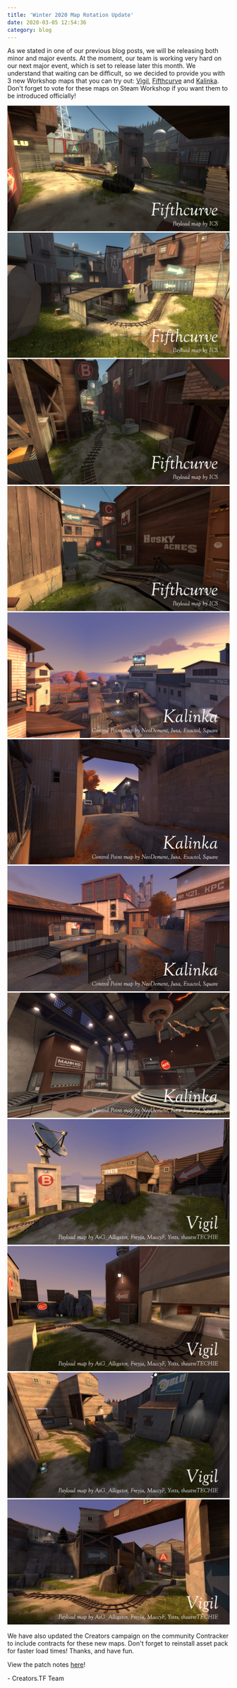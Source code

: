 ```yaml
---
title: 'Winter 2020 Map Rotation Update'
date: 2020-03-05 12:54:36
category: blog
---
```


<p>As we stated in one of our previous blog posts, we will be releasing both minor and major events. At the moment, our team is working very hard on our next major event, which is set to release later this month. We understand that waiting can be difficult, so we decided to provide you with 3 new Workshop maps that you can try out: <a href="/workshop/1266210012">Vigil</a>, <a href="/workshop/648227046">Fifthcurve</a> and <a href="/workshop/1272700588">Kalinka</a>. Don't forget to vote for these maps on Steam Workshop if you want them to be introduced officially!</p>
<div image-carousel>
	<img src="/cdn/uploadcontent/05032020/fifthcurve_01.jpg?width=500"/>
	<img src="/cdn/uploadcontent/05032020/fifthcurve_02.jpg?width=500"/>
	<img src="/cdn/uploadcontent/05032020/fifthcurve_03.jpg?width=500"/>
	<img src="/cdn/uploadcontent/05032020/fifthcurve_04.jpg?width=500"/>
	<img src="/cdn/uploadcontent/05032020/kalinka_01.jpg?width=500"/>
	<img src="/cdn/uploadcontent/05032020/kalinka_02.jpg?width=500"/>
	<img src="/cdn/uploadcontent/05032020/kalinka_03.jpg?width=500"/>
	<img src="/cdn/uploadcontent/05032020/kalinka_04.jpg?width=500"/>
	<img src="/cdn/uploadcontent/05032020/vigil_01.jpg?width=500"/>
	<img src="/cdn/uploadcontent/05032020/vigil_02.jpg?width=500"/>
	<img src="/cdn/uploadcontent/05032020/vigil_03.jpg?width=500"/>
	<img src="/cdn/uploadcontent/05032020/vigil_04.jpg?width=500"/>
</div>

<p>We have also updated the Creators campaign on the community Contracker to include contracts for these new maps. Don't forget to reinstall asset pack for faster load times! Thanks, and have fun.</p>

<p>View the patch notes <a href="/post/updates/21">here</a>!

<p>- Creators.TF Team</p>

